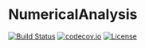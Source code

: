 # NumericalAnalysis



[![Build Status](https://travis-ci.org/lwoo1999/NumericalAnalysis.jl.svg?branch=master)](https://travis-ci.org/lwoo1999/NumericalAnalysis.jl)
[![codecov.io](http://codecov.io/github/lwoo1999/NumericalAnalysis.jl/coverage.svg?branch=master)](http://codecov.io/github/lwoo1999/NumericalAnalysis.jl?branch=master)
[![License](https://img.shields.io/badge/license-MIT-blue.svg)](https://github.com/thautwarm/NumericalAnalysis.jl/blob/master/LICENSE)